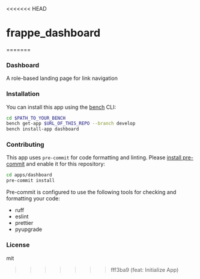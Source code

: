 <<<<<<< HEAD
# frappe_dashboard
=======
### Dashboard

A role-based landing page for link navigation

### Installation

You can install this app using the [bench](https://github.com/frappe/bench) CLI:

```bash
cd $PATH_TO_YOUR_BENCH
bench get-app $URL_OF_THIS_REPO --branch develop
bench install-app dashboard
```

### Contributing

This app uses `pre-commit` for code formatting and linting. Please [install pre-commit](https://pre-commit.com/#installation) and enable it for this repository:

```bash
cd apps/dashboard
pre-commit install
```

Pre-commit is configured to use the following tools for checking and formatting your code:

- ruff
- eslint
- prettier
- pyupgrade

### License

mit
>>>>>>> fff3ba9 (feat: Initialize App)
